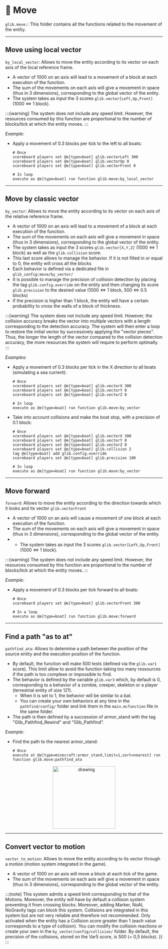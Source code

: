# 🏃 Move

`glib.move:`: This folder contains all the functions related to the
movement of the entity.

---

## Move using local vector

`by_local_vector`: Allows to move the entity according to its vector
on each axis of the local reference frame.

* A vector of 1000 on an axis will lead to a movement of a block at each execution of the function.
* The sum of the movements on each axis will give a movement in space (thus in 3 dimensions), corresponding to the global vector of the entity.
* The system takes as input the 3 scores `glib.vector[Left,Up,Front]` (1000 <=> 1 block).

:::{warning}
The system does not include any speed limit. However, the
resources consumed by this function are proportional to the number
of blocks/tick at which the entity moves.
:::

*Example:*

- Apply a movement of 0.3 blocks per tick to the left to all boats:

    ```
    # Once
    scoreboard players set @e[type=boat] glib.vectorLeft 300
    scoreboard players set @e[type=boat] glib.vectorUp 0
    scoreboard players set @e[type=boat] glib.vectorFront 0

    # In loop
    execute as @e[type=boat] run function glib.move:by_local_vector
    ```

---

## Move by classic vector

`by_vector`: Allows to move the entity according to its vector on each
axis of the relative reference frame.

* A vector of 1000 on an axis will lead to a movement of a block at each execution of the function.
* The sum of the movements on each axis will give a movement in space (thus in 3 dimensions), corresponding to the global vector of the entity.
* The system takes as input the 3 scores `glib.vector[X,Y,Z]` (1000 <=> 1 block) as well as the `glib.collision` score.
* This last score allows to manage the behavior. If it is not filled in or equal to 0, the entity will cross all the blocks
* Each behavior is defined via a dedicated file in `glib_config:move/by_vector/`
* It is possible to manage the precision of collision detection by placing the tag `glib.config.override` on the entity and then changing its score `glib.precision` to the desired value (1000 <=> 1 block, 500 <=> 0.5 blocks)
* If the precision is higher than 1 block, the entity will have a certain probability to cross the walls of a block of thickness.

:::{warning}
The system does not include any speed limit. However, the
collision accuracy breaks the vector into multiple vectors with a
length corresponding to the detection accuracy. The system will then
enter a loop to restore the initial vector by successively applying
the "vector pieces". Thus, the longer the length of the vector
compared to the collision detection accuracy, the more resources the
system will require to perform optimally.
:::

*Examples:*

- Apply a movement of 0.3 blocks per tick in the X direction to all boats
(simulating a sea current):

    ```
    # Once
    scoreboard players set @e[type=boat] glib.vectorX 300
    scoreboard players set @e[type=boat] glib.vectorY 0
    scoreboard players set @e[type=boat] glib.vectorZ 0

    # In loop
    execute as @e[type=boat] run function glib.move:by_vector
    ```

- Take into account collisions and make the boat stop, with a precision of
0.1 block:

    ```
    # Once
    scoreboard players set @e[type=boat] glib.vectorX 300
    scoreboard players set @e[type=boat] glib.vectorY 0
    scoreboard players set @e[type=boat] glib.vectorZ 0
    scoreboard players set @e[type=boat] glib.collision 2
    tag @e[type=boat] add glib.config.override
    scoreboard players set @e[type=boat] glib.precision 100

    # In loop
    execute as @e[type=boat] run function glib.move:by_vector
    ```

---

## Move forward

`forward`: Allows to move the entity according to the direction
towards which it looks and its vector `glib.vectorFront`

* A vector of 1000 on an axis will cause a movement of one block at each execution of the function.
* The sum of the movements on each axis will give a movement in space (thus in 3 dimensions), corresponding to the global vector of the entity.
* * The system takes as input the 3 scores `glib.vector[Left,Up,Front]` (1000 <=> 1 block).

:::{warning}
The system does not include any speed limit. However, the
resources consumed by this function are proportional to the number
of blocks/tick at which the entity moves.
:::

*Example:*

-   Apply a movement of 0.3 blocks per tick forward to all boats:

    ```
    # Once
    scoreboard players set @e[type=boat] glib.vectorFront 300

    # In a loop
    execute as @e[type=boat] run function glib.move:forward
    ```

--- 

## Find a path "as to at"

`pathfind_ata`: Allows to determine a path between the position of the
source entity and the execution position of the function.

* By default, the function will make 500 tests (defined via the `glib.var1` score). This limit allow to avoid the function taking too many ressources if the path is too complexe or impossible to find.
* The behavior is defined by the variable `glib.var3` which, by default is 0, corresponding to a behavior of a zombie, creeper, skeleton or a player (terrestrial entity of size 1*2*1).
   * When it is set to 1, the behavior will be similar to a bat.
   * You can create your own behaviors at any time in the `pathfind/config/` folder and link them in the `main.mcfunction` file in the same folder.
* The path is then defined by a succession of armor_stand with the tag "Glib_Pathfind_Rewind" and "Glib_Pathfind".

*Example:*

-   Find the path to the nearest armor_stand:

    ```
    # Once
    execute at @e[type=minecraft:armor_stand,limit=1,sort=nearest] run function glib.move:pathfind_ata
    ```

<div align=center>
    <a href="https://youtu.be/xeLjHIQ0s1Q" align=center>
        <img src="https://gunivers.net/wp-content/uploads/2022/06/watch-on-youtube.png" alt="drawing" width="200"/>
    </a>
</div>

---

## Convert vector to motion

`vector_to_motion`: Allows to move the entity according to its vector
through a motion (motion system integrated in the game).

* A vector of 1000 on an axis will move a block at each tick of the game.
* The sum of the movements on each axis will give a movement in space (thus in 3 dimensions), corresponding to the global vector of the entity.

:::{note}
This system admits a speed limit corresponding to that of the
Motions. Moreover, the entity will have by default a collision
system preventing it from crossing blocks. Moreover, adding Marker,
NoAI, NoGravity tags can block this system. Collisions are
integrated in this system but are not very reliable and therefore
not recommended. Only activated when the entity has a Collision
score greater than 1 (each value corresponds to a type of
collision). You can modify the collision reactions or create your
own in the `by_vector/config/collision/` folder. By default, the
precision of the collisions, stored on the Var5 score, is 500 (= 0,5
blocks). }}
:::
